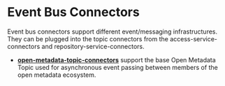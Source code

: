 <!-- SPDX-License-Identifier: Apache-2.0 -->
  
# Event Bus Connectors

Event bus connectors support different event/messaging infrastructures.
They can be plugged into the topic connectors from the access-service-connectors
and repository-service-connectors.

* **[open-metadata-topic-connectors](open-metadata-topic-connectors)** support
the base Open Metadata Topic used for asynchronous event passing between members of
the open metadata ecosystem.
